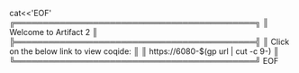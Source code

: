 
cat<<'EOF'
╔═══════════════════════════════════════════╗
║ Welcome to Artifact 2                     ║
╠═══════════════════════════════════════════╣
║  Click on the below link to view coqide:  ║
║  https://6080-$(gp url | cut -c 9-)       ║
╚═══════════════════════════════════════════╝
EOF
